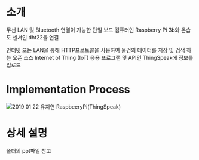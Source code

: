 # 소개
무선 LAN 및 Bluetooth 연결이 가능한 단일 보드 컴퓨터인 Raspberry Pi 3b와 온습도 센서인 dht22을 연결

인터넷 또는 LAN을 통해 HTTP프로토콜을 사용하여 물건의 데이터를 저장 및 검색 하는 오픈 소스 Internet of Thing (IoT) 응용 프로그램 및 API인 ThingSpeak에 정보를 업로드

# Implementation Process
![2019 01 22 유지연 RaspbeeryPi(ThingSpeak)](https://user-images.githubusercontent.com/57094856/134799629-c87f1ee4-69e7-40d4-a0df-8b6372899619.jpg)

# 상세 설명
폴더의 ppt파일 참고
